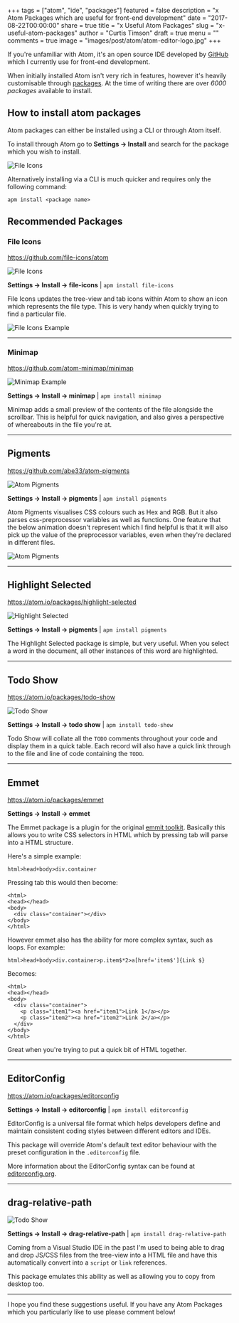 +++
tags = ["atom", "ide", "packages"]
featured = false
description = "x Atom Packages which are useful for front-end development"
date = "2017-08-22T00:00:00"
share = true
title = "x Useful Atom Packages"
slug = "x-useful-atom-packages"
author = "Curtis Timson"
draft = true
menu = ""
comments = true
image = "images/post/atom/atom-editor-logo.jpg"
+++

If you're unfamiliar with Atom, it's an open source IDE developed by [GitHub](http://github.com) which I currently use for front-end development.

When initially installed Atom isn't very rich in features, however it's heavily customisable through [packages](https://atom.io/packages). At the time of writing there are over *6000 packages* available to install.

## How to install atom packages
Atom packages can either be installed using a CLI or through Atom itself.

To install through Atom go to **Settings → Install** and search for the package which you wish to install.

![File Icons](/images/post/atom/package-install.png)

Alternatively installing via a CLI is much quicker and requires only the following command:

```
apm install <package name>
```

## Recommended Packages

### File Icons

https://github.com/file-icons/atom

![File Icons](/images/post/atom/file-icons.png)

**Settings → Install → file-icons** | `apm install file-icons`

File Icons updates the tree-view and tab icons within Atom to show an icon which represents the file type. This is very handy when quickly trying to find a particular file.

![File Icons Example](/images/post/atom/file-icons-example.png)

----------------------


### Minimap

https://github.com/atom-minimap/minimap

![Minimap Example](/images/post/atom/minimap-example.png)

**Settings → Install → minimap** | `apm install minimap`

Minimap adds a small preview of the contents of the file alongside the scrollbar. This is helpful for quick navigation, and also gives a perspective of whereabouts in the file you're at.

----------------------

## Pigments

https://github.com/abe33/atom-pigments

![Atom Pigments](/images/post/atom/pigments-logo.png)

**Settings → Install → pigments** | `apm install pigments`

Atom Pigments visualises CSS colours such as Hex and RGB. But it also parses css-preprocessor variables as well as functions. One feature that the below animation doesn't represent which I find helpful is that it will also pick up the value of the preprocessor variables, even when they're declared in different files.

![Atom Pigments](/images/post/atom/pigments-example.gif)

-------------------------

## Highlight Selected

https://atom.io/packages/highlight-selected

![Highlight Selected](/images/post/atom/highlight-example.gif)

**Settings → Install → pigments** | `apm install pigments`

The Highlight Selected package is simple, but very useful. When you select a word in the document, all other instances of this word are highlighted.

--------------------------

## Todo Show

https://atom.io/packages/todo-show

![Todo Show](/images/post/atom/todo-example.png)

**Settings → Install → todo show** | `apm install todo-show`

Todo Show will collate all the `TODO` comments throughout your code and display them in a quick table. Each record will also have a quick link through to the file and line of code containing the `TODO`.

---------------------------

## Emmet

https://atom.io/packages/emmet

**Settings → Install → emmet**

The Emmet package is a plugin for the original [emmit toolkit](https://emmet.io/). Basically this allows you to write CSS selectors in HTML which by pressing tab will parse into a HTML structure.

Here's a simple example:

```
html>head+body>div.container
```

Pressing tab this would then become:

```
<html>
<head></head>
<body>
  <div class="container"></div>
</body>
</html>
```

However emmet also has the ability for more complex syntax, such as loops. For example:

```
html>head+body>div.container>p.item$*2>a[href='item$']{Link $}
```

Becomes:

```
<html>
<head></head>
<body>
  <div class="container">
    <p class="item1"><a href="item1">Link 1</a></p>
    <p class="item2"><a href="item2">Link 2</a></p>
  </div>
</body>
</html>
```

Great when you're trying to put a quick bit of HTML together.

---------------------------

## EditorConfig

https://atom.io/packages/editorconfig

**Settings → Install → editorconfig** | `apm install editorconfig`

EditorConfig is a universal file format which helps developers define and maintain consistent coding styles between different editors and IDEs.

This package will override Atom's default text editor behaviour with the preset configuration in the `.editorconfig` file.

More information about the EditorConfig syntax can be found at [editorconfig.org](http://editorconfig.org/).

---------------------------

## drag-relative-path

![Todo Show](/images/post/atom/drag-relative-path-example.gif)

**Settings → Install → drag-relative-path** | `apm install drag-relative-path`

Coming from a Visual Studio IDE in the past I'm used to being able to drag and drop JS/CSS files from the tree-view into a HTML file and have this automatically convert into a `script` or `link` references.

This package emulates this ability as well as allowing you to copy from desktop too.

---------------------------

I hope you find these suggestions useful. If you have any Atom Packages which you particularly like to use please comment below!
